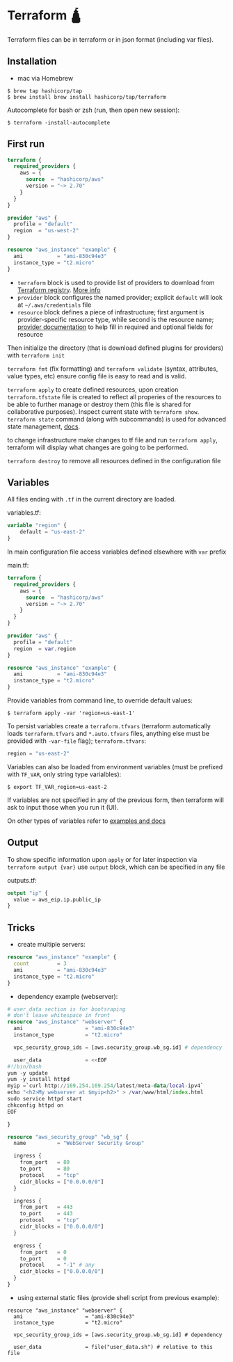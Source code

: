 # Terraform 🛕

Terraform files can be in terraform or in json format (including var files).

## Installation

+ mac via Homebrew
```shell
$ brew tap hashicorp/tap
$ brew install brew install hashicorp/tap/terraform
```

Autocomplete for bash or zsh (run, then open new session):
```shell
$ terraform -install-autocomplete
```

## First run

```terraform
terraform {
  required_providers {
    aws = {
      source  = "hashicorp/aws"
      version = "~> 2.70"
    }
  }
}

provider "aws" {
  profile = "default"
  region  = "us-west-2"
}

resource "aws_instance" "example" {
  ami           = "ami-830c94e3"
  instance_type = "t2.micro"
}
```

+ `terraform` block is used to provide list of providers to download from
[Terraform registry](https://registry.terraform.io/).
[More info](https://www.terraform.io/docs/configuration/provider-requirements.html)
+ `provider` block configures the named provider; explicit `default` will look
at `~/.aws/credentials` file
+ `resource` block defines a piece of infrastructure; first argument is
provider-specific resource type, while second is the resource name; [provider
documentation](https://www.terraform.io/docs/providers/index.html) to help fill
in required and optional fields for resource

Then initialize the directory (that is download defined plugins for providers)
with `terraform init`

`terraform fmt` (fix formatting) and `terraform validate` (syntax, attributes,
value types, etc) ensure config file is easy to read and is valid.

`terraform apply` to create defined resources, upon creation `terraform.tfstate`
file is created to reflect all properies of the resources to be able to further
manage or destroy them (this file is shared for collaborative purposes).
Inspect current state with `terraform show`. `terraform state` command (along
with subcommands) is used for advanced state management,
[docs](https://www.terraform.io/docs/commands/state/index.html).

to change infrastructure make changes to tf file and run `terraform apply`,
terraform will display what changes are going to be performed.

`terraform destroy` to remove all resources defined in the configuration file

## Variables

All files ending with `.tf` in the current directory are loaded.

variables.tf:
```terraform
variable "region" {
	default = "us-east-2"
}
```

In main configuration file access variables defined elsewhere with `var` prefix

main.tf:
```terraform
terraform {
  required_providers {
    aws = {
      source  = "hashicorp/aws"
      version = "~> 2.70"
    }
  }
}

provider "aws" {
  profile = "default"
  region  = var.region
}

resource "aws_instance" "example" {
  ami           = "ami-830c94e3"
  instance_type = "t2.micro"
}
```

Provide variables from command line, to override default values:
```shell
$ terraform apply -var 'region=us-east-1'
```

To persist variables create a `terraform.tfvars` (terraform automatically loads
`terraform.tfvars` and `*.auto.tfvars` files, anything else must be provided
with `-var-file` flag); `terraform.tfvars`:
```terraform
region = "us-east-2"
```

Variables can also be loaded from environment variables (must be prefixed with
`TF_VAR`, only string type varialbles):
```shell
$ export TF_VAR_region=us-east-2
```

If variables are not specified in any of the previous form, then terraform will
ask to input those when you run it (UI).

On other types of variables refer to
[examples and docs](https://learn.hashicorp.com/tutorials/terraform/aws-variables?in=terraform/aws-get-started)

## Output

To show specific information upon `apply` or for later inspection via
`terraform output {var}` use `output` block, which can be specified in any file

outputs.tf:
```terraform
output "ip" {
  value = aws_eip.ip.public_ip
}
```

## Tricks

+ create multiple servers:
```terraform
resource "aws_instance" "example" {
  count         = 3
  ami           = "ami-830c94e3"
  instance_type = "t2.micro"
}
```

+ dependency example (webserver):
```terraform
# user_data section is for bootsraping
# don't leave whitespace in front
resource "aws_instance" "webserver" {
  ami                    = "ami-830c94e3"
  instance_type          = "t2.micro"

  vpc_security_group_ids = [aws.security_group.wb_sg.id] # dependency

  user_data	             = <<EOF
#!/bin/bash
yum -y update
yum -y install httpd
myip =`curl http://169.254.169.254/latest/meta-data/local-ipv4`
echo "<h2>My webserver at $myip<h2>" > /var/www/html/index.html
sudo service httpd start
chkconfig httpd on
EOF

}

resource "aws_security_group" "wb_sg" {
  name          = "WebServer Security Group"

  ingress {
    from_port   = 80
	to_port     = 80
	protocol    = "tcp"
	cidr_blocks = ["0.0.0.0/0"]
  }

  ingress {
    from_port   = 443
	to_port     = 443
	protocol    = "tcp"
	cidr_blocks = ["0.0.0.0/0"]
  }

  engress {
    from_port   = 0
	to_port     = 0
	protocol    = "-1" # any
	cidr_blocks = ["0.0.0.0/0"]
  }
}
```

+ using external static files (provide shell script from previous example):
```terrafrom
resource "aws_instance" "webserver" {
  ami                    = "ami-830c94e3"
  instance_type          = "t2.micro"

  vpc_security_group_ids = [aws.security_group.wb_sg.id] # dependency

  user_data              = file("user_data.sh") # relative to this file
```
